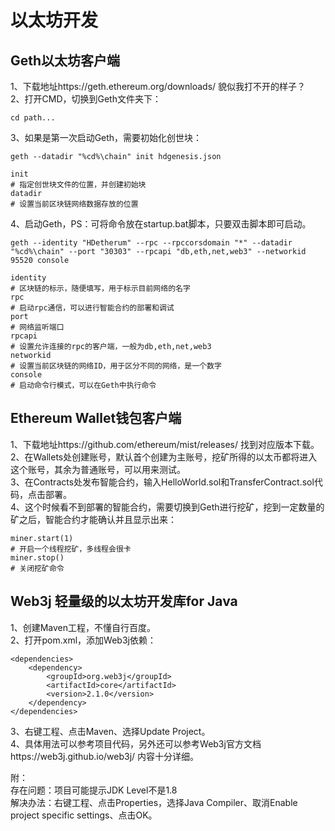 # 以太坊开发

## Geth以太坊客户端
1、下载地址https://geth.ethereum.org/downloads/ 貌似我打不开的样子？  
2、打开CMD，切换到Geth文件夹下：  
```
cd path...
```
3、如果是第一次启动Geth，需要初始化创世块：  
```
geth --datadir "%cd%\chain" init hdgenesis.json

init
# 指定创世块文件的位置，并创建初始块
datadir
# 设置当前区块链网络数据存放的位置
```
4、启动Geth，PS：可将命令放在startup.bat脚本，只要双击脚本即可启动。  
```
geth --identity "HDetherum" --rpc --rpccorsdomain "*" --datadir "%cd%\chain" --port "30303" --rpcapi "db,eth,net,web3" --networkid 95520 console

identity
# 区块链的标示，随便填写，用于标示目前网络的名字
rpc
# 启动rpc通信，可以进行智能合约的部署和调试
port
# 网络监听端口
rpcapi
# 设置允许连接的rpc的客户端，一般为db,eth,net,web3
networkid
# 设置当前区块链的网络ID，用于区分不同的网络，是一个数字
console
# 启动命令行模式，可以在Geth中执行命令
```

## Ethereum Wallet钱包客户端
1、下载地址https://github.com/ethereum/mist/releases/ 找到对应版本下载。  
2、在Wallets处创建账号，默认首个创建为主账号，挖矿所得的以太币都将进入这个账号，其余为普通账号，可以用来测试。  
3、在Contracts处发布智能合约，输入HelloWorld.sol和TransferContract.sol代码，点击部署。  
4、这个时候看不到部署的智能合约，需要切换到Geth进行挖矿，挖到一定数量的矿之后，智能合约才能确认并且显示出来：  
```
miner.start(1)
# 开启一个线程挖矿，多线程会很卡
miner.stop()
# 关闭挖矿命令
```

## Web3j 轻量级的以太坊开发库for Java
1、创建Maven工程，不懂自行百度。   
2、打开pom.xml，添加Web3j依赖：  
```
<dependencies>
	<dependency>
		<groupId>org.web3j</groupId>
		<artifactId>core</artifactId>
		<version>2.1.0</version>
	</dependency>
</dependencies>
```
3、右键工程、点击Maven、选择Update Project。  
4、具体用法可以参考项目代码，另外还可以参考Web3j官方文档https://web3j.github.io/web3j/ 内容十分详细。  

附：  
存在问题：项目可能提示JDK Level不是1.8  
解决办法：右键工程、点击Properties，选择Java Compiler、取消Enable project specific settings、点击OK。
